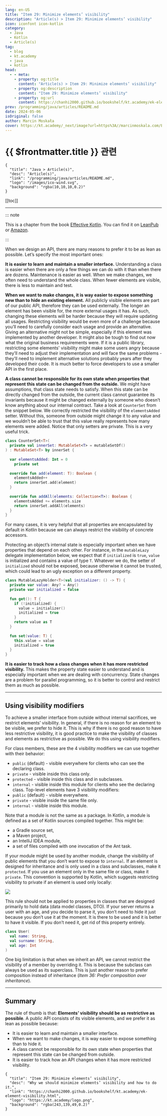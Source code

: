 ```yaml
---
lang: en-US
title: "Item 29: Minimize elements’ visibility"
description: "Article(s) > Item 29: Minimize elements’ visibility"
icon: iconfont icon-kotlin
category:
  - Java
  - Kotlin
  - Article(s)
tag:
  - blog
  - kt.academy
  - java
  - kotlin
head:
  - - meta:
    - property: og:title
      content: "Article(s) > Item 29: Minimize elements’ visibility"
    - property: og:description
      content: "Item 29: Minimize elements’ visibility"
    - property: og:url
      content: https://chanhi2000.github.io/bookshelf/kt.academy/ek-element-visibility.html
prev: /programming/java/articles/README.md
date: 2024-05-06
isOriginal: false
author: Marcin Moskała
cover: https://kt.academy/_next/image?url=https%3A//marcinmoskala.com/EffectiveKotlin-Book/promotion/element_visibility.jpg&w=640&q=75
---
```


# {{ $frontmatter.title }} 관련

```component VPCard
{
  "title": "Java > Article(s)",
  "desc": "Article(s)",
  "link": "/programming/java/articles/README.md",
  "logo": "/images/ico-wind.svg",
  "background": "rgba(10,10,10,0.2)"
}
```

[[toc]]

---

<SiteInfo
  name="Item 29: Minimize elements’ visibility"
  desc="Why we should minimize elements’ visibility and how to do it."
  url="https://kt.academy/ek-element-visibility"
  logo="https://kt.academy/logo.png"
  preview="https://marcinmoskala.com/EffectiveKotlin-Book/promotion/element_visibility.jpg"/>

::: note

This is a chapter from the book [Effective Kotlin](/book/effectivekotlin). You can find it on [<FontIcon icon="fas fa-globe"/>LeanPub](https://leanpub.com/effectivekotlin) or [<FontIcon icon="fa-brands fa-amazon"/>Amazon](https://amazon.com/Effective-Kotlin-Best-Practices-Developers-ebook/dp/B0CHBR5XPF/).

:::

When we design an API, there are many reasons to prefer it to be as lean as possible. Let’s specify the most important ones:

**It is easier to learn and maintain a smaller interface.** Understanding a class is easier when there are only a few things we can do with it than when there are dozens. Maintenance is easier as well. When we make changes, we often need to understand the whole class. When fewer elements are visible, there is less to maintain and test.

**When we want to make changes, it is way easier to expose something new than to hide an existing element.** All publicly visible elements are part of our public API, therefore they can be used externally. The longer an element has been visible for, the more external usages it has. As such, changing these elements will be harder because they will require updating all usages. Restricting visibility would be even more of a challenge because you’ll need to carefully consider each usage and provide an alternative. Giving an alternative might not be simple, especially if this element was implemented by another developer. It might also be tough to find out now what the original business requirements were. If it is a public library, restricting some elements' visibility might make some users angry because they’ll need to adjust their implementation and will face the same problems - they’ll need to implement alternative solutions probably years after they developed their code. It is much better to force developers to use a smaller API in the first place.

**A class cannot be responsible for its own state when properties that represent this state can be changed from the outside.** We might have assumptions, that class state needs to satisfy. When this state can be directly changed from the outside, the current class cannot guarantee its invariants because it might be changed externally by someone who doesn’t know anything about our internal contract. Take a look at `CounterSet` from the snippet below. We correctly restricted the visibility of the `elementsAdded` setter. Without this, someone from outside might change it to any value and we wouldn’t be able to trust that this value really represents how many elements were added. Notice that only setters are private. This is a very useful trick.

```kotlin title="CounterSet.kt"
class CounterSet<T>(
  private val innerSet: MutableSet<T> = mutableSetOf()
) : MutableSet<T> by innerSet {
 
  var elementsAdded: Int = 0
    private set
   
  override fun add(element: T): Boolean {
    elementsAdded++
    return innerSet.add(element)
  }
   
  override fun addAll(elements: Collection<T>): Boolean {
    elementsAdded += elements.size
    return innerSet.addAll(elements)
  }
}
```

For many cases, it is very helpful that all properties are encapsulated by default in Kotlin because we can always restrict the visibility of concrete accessors.

Protecting an object’s internal state is especially important when we have properties that depend on each other. For instance, in the `mutableLazy` delegate implementation below, we expect that if `initialized` is `true`, `value` is initialized and contains a value of type `T`. Whatever we do, the setter of `initialized` should not be exposed, because otherwise it cannot be trusted, which could lead to an ugly exception on a different property.

```kotlin title="MutableLazyHolder.kt"
class MutableLazyHolder<T>(val initializer: () -> T) {
  private var value: Any? = Any()
  private var initialized = false
   
  fun get(): T {
    if (!initialized) {
      value = initializer()
      initialized = true
    }
    return value as T
  }
   
  fun set(value: T) {
    this.value = value
    initialized = true
  }
}
```

**It is easier to track how a class changes when it has more restricted visibility.** This makes the property state easier to understand and is especially important when we are dealing with concurrency. State changes are a problem for parallel programming, so it is better to control and restrict them as much as possible.

---

## Using visibility modifiers

To achieve a smaller interface from outside without internal sacrifices, we restrict elements’ visibility. In general, if there is no reason for an element to be visible, we prefer to hide it. This is why if there is no good reason to have less restrictive visibility, it is good practice to make the visibility of classes and elements as restrictive as possible. We do this using visibility modifiers.

For class members, these are the 4 visibility modifiers we can use together with their behavior:

- `public` (default) - visible everywhere for clients who can see the declaring class.
- `private` - visible inside this class only.
- `protected` - visible inside this class and in subclasses.
- `internal` - visible inside this module for clients who see the declaring class.
Top-level elements have 3 visibility modifiers:
- `public` (default) - visible everywhere.
- `private` - visible inside the same file only.
- `internal` - visible inside this module.

Note that a module is not the same as a package. In Kotlin, a module is defined as a set of Kotlin sources compiled together. This might be:

- a Gradle source set,
- a Maven project,
- an IntelliJ IDEA module,
- a set of files compiled with one invocation of the Ant task.

If your module might be used by another module, change the visibility of public elements that you don’t want to expose to `internal`. If an element is designed for inheritance and is only used in a class and subclasses, make it `protected`. If you use an element only in the same file or class, make it `private`. This convention is supported by Kotlin, which suggests restricting visibility to private if an element is used only locally:

![](https://marcinmoskala.com/EffectiveKotlin-Book/manuscript/resources/image_7.png&w=1200&q=75)

This rule should not be applied to properties in classes that are designed primarily to hold data (data model classes, DTO). If your server returns a user with an age, and you decide to parse it, you don’t need to hide it just because you don’t use it at the moment. It is there to be used and it is better to have it visible. If you don’t need it, get rid of this property entirely.

```kotlin title="User.kt"
class User(
  val name: String,
  val surname: String,
  val age: Int
)
```

One big limitation is that when we inherit an API, we cannot restrict the visibility of a member by overriding it. This is because the subclass can always be used as its superclass. This is just another reason to prefer composition instead of inheritance (*Item 36: Prefer composition over inheritance*).

---

## Summary

The rule of thumb is that: **Elements’ visibility should be as restrictive as possible**. A public API consists of its visible elements, and we prefer it as lean as possible because:

- It is easier to learn and maintain a smaller interface.
- When we want to make changes, it is way easier to expose something than to hide it.
- A class cannot be responsible for its own state when properties that represent this state can be changed from outside.
- It is easier to track how an API changes when it has more restricted visibility.

<!-- TODO: add ARTICLE CARD -->
```component VPCard
{
  "title": "Item 29: Minimize elements’ visibility",
  "desc": "Why we should minimize elements’ visibility and how to do it.",
  "link": "https://chanhi2000.github.io/bookshelf/kt.academy/ek-element-visibility.html",
  "logo": "https://kt.academy/logo.png",
  "background": "rgba(243,139,49,0.2)"
}
```
